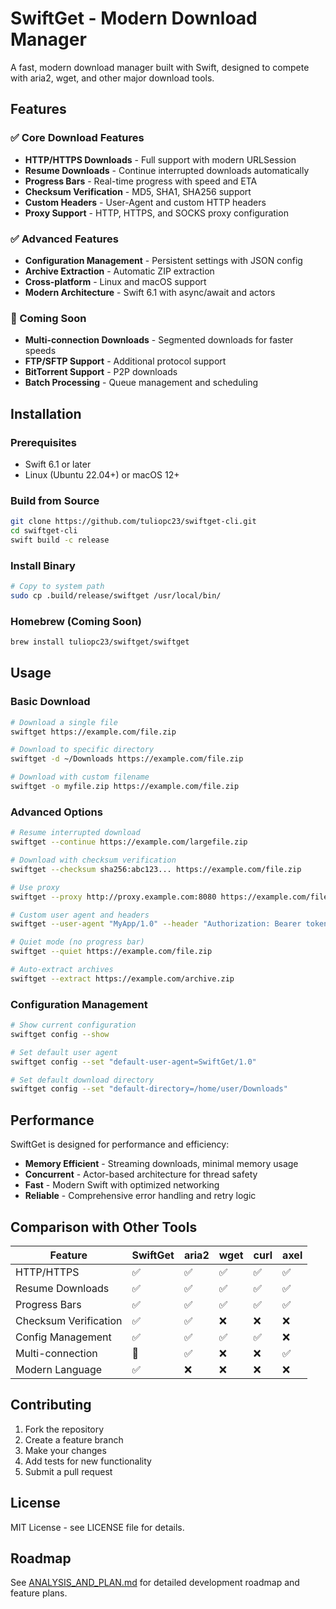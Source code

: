 # SwiftGet - Modern Download Manager

A fast, modern download manager built with Swift, designed to compete with aria2, wget, and other major download tools.

## Features

### ✅ Core Download Features
- **HTTP/HTTPS Downloads** - Full support with modern URLSession
- **Resume Downloads** - Continue interrupted downloads automatically
- **Progress Bars** - Real-time progress with speed and ETA
- **Checksum Verification** - MD5, SHA1, SHA256 support
- **Custom Headers** - User-Agent and custom HTTP headers
- **Proxy Support** - HTTP, HTTPS, and SOCKS proxy configuration

### ✅ Advanced Features
- **Configuration Management** - Persistent settings with JSON config
- **Archive Extraction** - Automatic ZIP extraction
- **Cross-platform** - Linux and macOS support
- **Modern Architecture** - Swift 6.1 with async/await and actors

### 🚧 Coming Soon
- **Multi-connection Downloads** - Segmented downloads for faster speeds
- **FTP/SFTP Support** - Additional protocol support
- **BitTorrent Support** - P2P downloads
- **Batch Processing** - Queue management and scheduling

## Installation

### Prerequisites
- Swift 6.1 or later
- Linux (Ubuntu 22.04+) or macOS 12+

### Build from Source
```bash
git clone https://github.com/tuliopc23/swiftget-cli.git
cd swiftget-cli
swift build -c release
```

### Install Binary
```bash
# Copy to system path
sudo cp .build/release/swiftget /usr/local/bin/
```

### Homebrew (Coming Soon)
```bash
brew install tuliopc23/swiftget/swiftget
```

## Usage

### Basic Download
```bash
# Download a single file
swiftget https://example.com/file.zip

# Download to specific directory
swiftget -d ~/Downloads https://example.com/file.zip

# Download with custom filename
swiftget -o myfile.zip https://example.com/file.zip
```

### Advanced Options
```bash
# Resume interrupted download
swiftget --continue https://example.com/largefile.zip

# Download with checksum verification
swiftget --checksum sha256:abc123... https://example.com/file.zip

# Use proxy
swiftget --proxy http://proxy.example.com:8080 https://example.com/file.zip

# Custom user agent and headers
swiftget --user-agent "MyApp/1.0" --header "Authorization: Bearer token" https://api.example.com/file.zip

# Quiet mode (no progress bar)
swiftget --quiet https://example.com/file.zip

# Auto-extract archives
swiftget --extract https://example.com/archive.zip
```

### Configuration Management
```bash
# Show current configuration
swiftget config --show

# Set default user agent
swiftget config --set "default-user-agent=SwiftGet/1.0"

# Set default download directory
swiftget config --set "default-directory=/home/user/Downloads"
```

## Performance

SwiftGet is designed for performance and efficiency:

- **Memory Efficient** - Streaming downloads, minimal memory usage
- **Concurrent** - Actor-based architecture for thread safety
- **Fast** - Modern Swift with optimized networking
- **Reliable** - Comprehensive error handling and retry logic

## Comparison with Other Tools

| Feature | SwiftGet | aria2 | wget | curl | axel |
|---------|----------|-------|------|------|------|
| HTTP/HTTPS | ✅ | ✅ | ✅ | ✅ | ✅ |
| Resume Downloads | ✅ | ✅ | ✅ | ✅ | ✅ |
| Progress Bars | ✅ | ✅ | ✅ | ✅ | ✅ |
| Checksum Verification | ✅ | ✅ | ❌ | ❌ | ❌ |
| Config Management | ✅ | ✅ | ✅ | ✅ | ❌ |
| Multi-connection | 🚧 | ✅ | ❌ | ❌ | ✅ |
| Modern Language | ✅ | ❌ | ❌ | ❌ | ❌ |

## Contributing

1. Fork the repository
2. Create a feature branch
3. Make your changes
4. Add tests for new functionality
5. Submit a pull request

## License

MIT License - see LICENSE file for details.

## Roadmap

See [ANALYSIS_AND_PLAN.md](ANALYSIS_AND_PLAN.md) for detailed development roadmap and feature plans.
